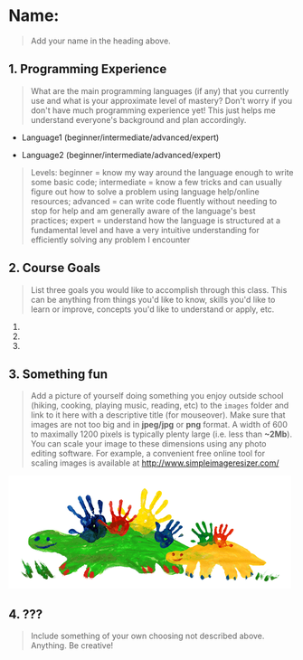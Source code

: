 # Name:

> Add your name in the heading above.

## 1. Programming Experience

> What are the main programming languages (if any) that you currently use and what is your approximate level of mastery? Don't worry if you don't have much programming experience yet! This just helps me understand everyone's background and plan accordingly.

- Language1 (beginner/intermediate/advanced/expert)

- Language2 (beginner/intermediate/advanced/expert)

> Levels: beginner = know my way around the language enough to write some basic code; intermediate = know a few tricks and can usually figure out how to solve a problem using language help/online resources; advanced = can write code fluently without needing to stop for help and am generally aware of the language's best practices; expert = understand how the language is structured at a fundamental level and have a very intuitive understanding for efficiently solving any problem I encounter

## 2. Course Goals

> List three goals you would like to accomplish through this class. This can be anything from things you'd like to know, skills you'd like to learn or improve, concepts you'd like to understand or apply, etc.

1.  
2.  
3. 

## 3. Something fun

> Add a picture of yourself doing something you enjoy outside school (hiking, cooking, playing music, reading, etc) to the `images` folder and link to it here with a descriptive title (for mouseover). Make sure that images are not too big and in **jpeg/jpg** or **png** format. A width of 600 to maximally 1200 pixels is typically plenty large (i.e. less than **~2Mb**). You can scale your image to these dimensions using any photo editing software. For example, a convenient free online tool for scaling images is available at http://www.simpleimageresizer.com/

![](images/example.png "Title: Me doing something fun")


## 4. ???

> Include something of your own choosing not described above. Anything. Be creative!
